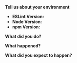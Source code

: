 <!--
    ESLint adheres to the [JS Foundation Code of Conduct](https://js.foundation/community/code-of-conduct).

    This template is for requesting a change that is not a bug fix, rule change, or new rule. If you are here for another reason, please see below:

    1. To report a bug: https://eslint.org/docs/developer-guide/contributing/reporting-bugs
    2. To request a rule change: https://eslint.org/docs/developer-guide/contributing/rule-changes
    3. To propose a new rule: https://eslint.org/docs/developer-guide/contributing/new-rules
    4. If you have any questions, please stop by our chatroom: https://gitter.im/eslint/eslint

    Note that leaving sections blank will make it difficult for us to troubleshoot and we may have to close the issue.
-->

**Tell us about your environment**

* **ESLint Version:**
* **Node Version:**
* **npm Version:**

**What did you do?**

**What happened?**

**What did you expect to happen?**


